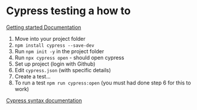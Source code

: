 # Cypress testing a how to

[Getting started Documentation](https://docs.cypress.io/guides/getting-started/installing-cypress.html#)

1) Move into your project folder
2) `npm install cypress --save-dev`
3) Run `npm init -y` in the project folder
4) Run `npx cypress open` - should open cypress
5) Set up project (login with Github)
6) Edit `cypress.json` (with specific details)
7) Create a test...
8) To run a test `npm run cypress:open` (you must had done step 6 for this to work)

[Cypress syntax documentation](https://docs.cypress.io/api/commands/click.html#Syntax)
